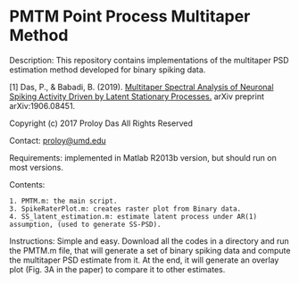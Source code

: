 # PMTM Point Process Multitaper Method

Description: This repository contains implementations of the multitaper PSD estimation method developed for binary spiking data.

[1] Das, P., & Babadi, B. (2019). [Multitaper Spectral Analysis of Neuronal Spiking Activity Driven by Latent Stationary Processes.](https://arxiv.org/pdf/1906.08451) arXiv preprint arXiv:1906.08451.

Copyright (c) 2017 Proloy Das All Rights Reserved 

Contact: proloy@umd.edu

Requirements:
  implemented in Matlab R2013b version, but should run on most versions.
  
Contents:

    1. PMTM.m: the main script.
    3. SpikeRaterPlot.m: creates raster plot from Binary data.
    4. SS_latent_estimation.m: estimate latent process under AR(1) assumption, (used to generate SS-PSD).
    
Instructions: Simple and easy.
  Download all the codes in a directory and run the PMTM.m file, that will generate a set of binary spiking data and compute the multitaper PSD estimate from it. At the end, it will generate an overlay plot (Fig. 3A in the paper) to compare it to other estimates.
